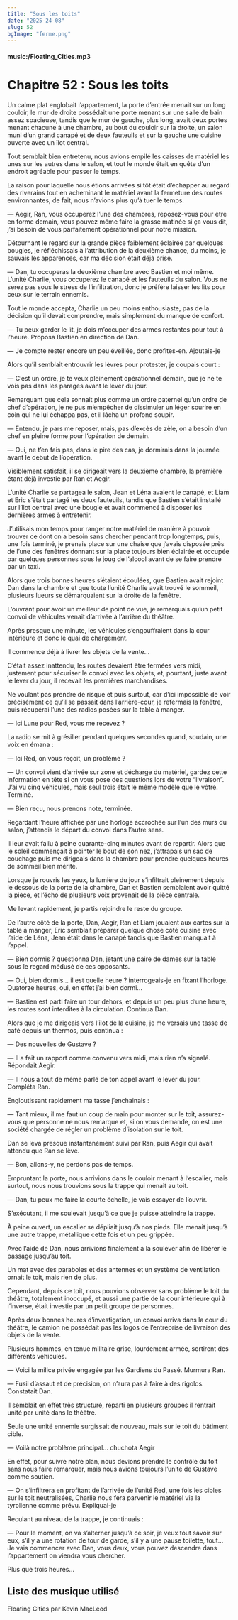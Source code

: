 ```yaml
---
title: "Sous les toits"
date: "2025-24-08"
slug: 52
bgImage: "ferme.png"
---
```


#### music:/Floating_Cities.mp3

# Chapitre 52 : Sous les toits

Un calme plat englobait l’appartement, la porte d’entrée menait sur un long couloir, le mur de droite possédait une porte menant sur une salle de bain assez spacieuse, tandis que le mur de gauche, plus long, avait deux portes menant chacune à une chambre, au bout du couloir sur la droite, un salon muni d’un grand canapé et de deux fauteuils et sur la gauche une cuisine ouverte avec un îlot central.

Tout semblait bien entretenu, nous avions empilé les caisses de matériel les unes sur les autres dans le salon, et tout le monde était en quête d’un endroit agréable pour passer le temps.

La raison pour laquelle nous étions arrivées si tôt était d’échapper au regard des riverains tout en acheminant le matériel avant la fermeture des routes environnantes, de fait, nous n’avions plus qu’à tuer le temps.

— Aegir, Ran, vous occuperez l’une des chambres, reposez-vous pour être en forme demain, vous pouvez même faire la grasse matinée si ça vous dit, j’ai besoin de vous parfaitement opérationnel pour notre mission.

Détournant le regard sur la grande pièce faiblement éclairée par quelques bougies, je réfléchissais à l’attribution de la deuxième chance, du moins, je sauvais les apparences, car ma décision était déjà prise.

— Dan, tu occuperas la deuxième chambre avec Bastien et moi même. L’unité Charlie, vous occuperez le canapé et les fauteuils du salon. Vous ne serez pas sous le stress de l’infiltration, donc je préfère laisser les lits pour ceux sur le terrain ennemis.

Tout le monde accepta, Charlie un peu moins enthousiaste, pas de la décision qu’il devait comprendre, mais simplement du manque de confort.

— Tu peux garder le lit, je dois m’occuper des armes restantes pour tout à l’heure. Proposa Bastien en direction de Dan.

— Je compte rester encore un peu éveillée, donc profites-en. Ajoutais-je

Alors qu’il semblait entrouvrir les lèvres pour protester, je coupais court :

— C’est un ordre, je te veux pleinement opérationnel demain, que je ne te vois pas dans les parages avant le lever du jour.

Remarquant que cela sonnait plus comme un ordre paternel qu’un ordre de chef d’opération, je ne pus m’empêcher de dissimuler un léger sourire en coin qui ne lui échappa pas, et il lâcha un profond soupir.

— Entendu, je pars me reposer, mais, pas d’excès de zèle, on a besoin d’un chef en pleine forme pour l’opération de demain.

— Oui, ne t’en fais pas, dans le pire des cas, je dormirais dans la journée avant le début de l’opération.

Visiblement satisfait, il se dirigeait vers la deuxième chambre, la première étant déjà investie par Ran et Aegir.

L’unité Charlie se partagea le salon, Jean et Léna avaient le canapé, et Liam et Eric s’était partagé les deux fauteuils, tandis que Bastien s’était installé sur l’îlot central avec une bougie et avait commencé à disposer les dernières armes à entretenir.

J’utilisais mon temps pour ranger notre matériel de manière à pouvoir trouver ce dont on a besoin sans chercher pendant trop longtemps, puis, une fois terminé, je prenais place sur une chaise que j’avais disposée près de l’une des fenêtres donnant sur la place toujours bien éclairée et occupée par quelques personnes sous le joug de l’alcool avant de se faire prendre par un taxi.

Alors que trois bonnes heures s’étaient écoulées, que Bastien avait rejoint Dan dans la chambre et que toute l’unité Charlie avait trouvé le sommeil, plusieurs lueurs se démarquaient sur la droite de la fenêtre.

L’ouvrant pour avoir un meilleur de point de vue, je remarquais qu’un petit convoi de véhicules venait d’arrivée à l’arrière du théâtre.

Après presque une minute, les véhicules s’engouffraient dans la cour intérieure et donc le quai de chargement.

Il commence déjà à livrer les objets de la vente…

C’était assez inattendu, les routes devaient être fermées vers midi, justement pour sécuriser le convoi avec les objets, et, pourtant, juste avant le lever du jour, il recevait les premières marchandises.

Ne voulant pas prendre de risque et puis surtout, car d’ici impossible de voir précisément ce qu’il se passait dans l’arrière-cour, je refermais la fenêtre, puis récupérai l’une des radios posées sur la table à manger.

— Ici Lune pour Red, vous me recevez ?

La radio se mit à grésiller pendant quelques secondes quand, soudain, une voix en émana :

— Ici Red, on vous reçoit, un problème ?

— Un convoi vient d’arrivée sur zone et décharge du matériel, gardez cette information en tête si on vous pose des questions lors de votre “livraison”. J’ai vu cinq véhicules, mais seul trois était le même modèle que le vôtre. Terminé.

— Bien reçu, nous prenons note, terminée.

Regardant l’heure affichée par une horloge accrochée sur l’un des murs du salon, j’attendis le départ du convoi dans l’autre sens.

Il leur avait fallu à peine quarante-cinq minutes avant de repartir. Alors que le soleil commençait à pointer le bout de son nez, j’attrapais un sac de couchage puis me dirigeais dans la chambre pour prendre quelques heures de sommeil bien mérité.


Lorsque je rouvris les yeux, la lumière du jour s’infiltrait pleinement depuis le dessous de la porte de la chambre, Dan et Bastien semblaient avoir quitté la pièce, et l’écho de plusieurs voix provenait de la pièce centrale.

Me levant rapidement, je partis rejoindre le reste du groupe.

De l’autre côté de la porte, Dan, Aegir, Ran et Liam jouaient aux cartes sur la table à manger, Eric semblait préparer quelque chose côté cuisine avec l’aide de Léna, Jean était dans le canapé tandis que Bastien manquait à l’appel.

— Bien dormis ? questionna Dan, jetant une paire de dames sur la table sous le regard médusé de ces opposants.

— Oui, bien dormis… il est quelle heure ? interrogeais-je en fixant l’horloge. Quatorze heures, oui, en effet j’ai bien dormi…

— Bastien est parti faire un tour dehors, et depuis un peu plus d’une heure, les routes sont interdites à la circulation. Continua Dan.

Alors que je me dirigeais vers l’îlot de la cuisine, je me versais une tasse de café depuis un thermos, puis continua :

— Des nouvelles de Gustave ?

— Il a fait un rapport comme convenu vers midi, mais rien n’a signalé. Répondait Aegir.

— Il nous a tout de même parlé de ton appel avant le lever du jour. Compléta Ran.

Engloutissant rapidement ma tasse j’enchainais :

— Tant mieux, il me faut un coup de main pour monter sur le toit, assurez-vous que personne ne nous remarque et, si on vous demande, on est une société chargée de régler un problème d’isolation sur le toit.

Dan se leva presque instantanément suivi par Ran, puis Aegir qui avait attendu que Ran se lève.

— Bon, allons-y, ne perdons pas de temps.

Empruntant la porte, nous arrivions dans le couloir menant à l’escalier, mais surtout, nous nous trouvions sous la trappe qui menait au toit.

— Dan, tu peux me faire la courte échelle, je vais essayer de l’ouvrir.

S’exécutant, il me soulevait jusqu’à ce que je puisse atteindre la trappe.

À peine ouvert, un escalier se dépliait jusqu’à nos pieds. Elle menait jusqu’à une autre trappe, métallique cette fois et un peu grippée.

Avec l’aide de Dan, nous arrivions finalement à la soulever afin de libérer le passage jusqu’au toit.

Un mat avec des paraboles et des antennes et un système de ventilation ornait le toit, mais rien de plus.

Cependant, depuis ce toit, nous pouvions observer sans problème le toit du théâtre, totalement inoccupé, et aussi une partie de la cour intérieure qui à l’inverse, était investie par un petit groupe de personnes.

Après deux bonnes heures d’investigation, un convoi arriva dans la cour du théâtre, le camion ne possédait pas les logos de l’entreprise de livraison des objets de la vente.

Plusieurs hommes, en tenue militaire grise, lourdement armée, sortirent des différents véhicules.

— Voici la milice privée engagée par les Gardiens du Passé. Murmura Ran.

— Fusil d’assaut et de précision, on n’aura pas à faire à des rigolos. Constatait Dan.

Il semblait en effet très structuré, réparti en plusieurs groupes il rentrait unité par unité dans le théâtre.

Seule une unité ennemie surgissait de nouveau, mais sur le toit du bâtiment cible.

— Voilà notre problème principal… chuchota Aegir

En effet, pour suivre notre plan, nous devions prendre le contrôle du toit sans nous faire remarquer, mais nous avions toujours l’unité de Gustave comme soutien.

— On s’infiltrera en profitant de l’arrivée de l’unité Red, une fois les cibles sur le toit neutralisées, Charlie nous fera parvenir le matériel via la tyrolienne comme prévu. Expliquai-je

Reculant au niveau de la trappe, je continuais :

— Pour le moment, on va s’alterner jusqu’à ce soir, je veux tout savoir sur eux, s’il y a une rotation de tour de garde, s’il y a une pause toilette, tout… Je vais commencer avec Dan, vous deux, vous pouvez descendre dans l’appartement on viendra vous chercher.

Plus que trois heures…

## Liste des musique utilisé

Floating Cities par Kevin MacLeod
